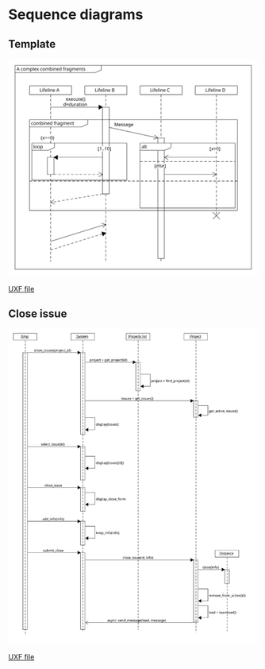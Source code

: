 # Sequence diagrams

## Template

![template](sequences/template.svg)

[UXF file](sequences/template.uxf)

## Close issue

![close issue](sequences/close_issue.svg)

[UXF file](sequences/close_issue.uxf)
